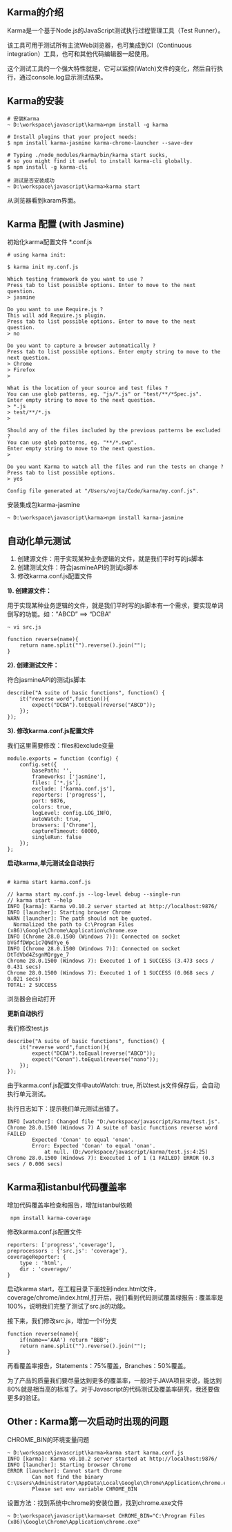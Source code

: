 ## Karma的介绍

Karma是一个基于Node.js的JavaScript测试执行过程管理工具（Test Runner）。

该工具可用于测试所有主流Web浏览器，也可集成到CI（Continuous integration）工具，也可和其他代码编辑器一起使用。

这个测试工具的一个强大特性就是，它可以监控(Watch)文件的变化，然后自行执行，通过console.log显示测试结果。

## Karma的安装

```
# 安装Karma
~ D:\workspace\javascript\karma>npm install -g karma

# Install plugins that your project needs:
$ npm install karma-jasmine karma-chrome-launcher --save-dev

# Typing ./node_modules/karma/bin/karma start sucks,
# so you might find it useful to install karma-cli globally.
$ npm install -g karma-cli

# 测试是否安装成功
~ D:\workspace\javascript\karma>karma start

```
从浏览器看到karam界面。

## Karma 配置 (with Jasmine)

初始化karma配置文件 *.conf.js
```
# using karma init:

$ karma init my.conf.js

Which testing framework do you want to use ?
Press tab to list possible options. Enter to move to the next question.
> jasmine

Do you want to use Require.js ?
This will add Require.js plugin.
Press tab to list possible options. Enter to move to the next question.
> no

Do you want to capture a browser automatically ?
Press tab to list possible options. Enter empty string to move to the next question.
> Chrome
> Firefox
>

What is the location of your source and test files ?
You can use glob patterns, eg. "js/*.js" or "test/**/*Spec.js".
Enter empty string to move to the next question.
> *.js
> test/**/*.js
>

Should any of the files included by the previous patterns be excluded ?
You can use glob patterns, eg. "**/*.swp".
Enter empty string to move to the next question.
>

Do you want Karma to watch all the files and run the tests on change ?
Press tab to list possible options.
> yes

Config file generated at "/Users/vojta/Code/karma/my.conf.js".
```

安装集成包karma-jasmine
```
~ D:\workspace\javascript\karma>npm install karma-jasmine
```

## 自动化单元测试

1. 创建源文件：用于实现某种业务逻辑的文件，就是我们平时写的js脚本
2. 创建测试文件：符合jasmineAPI的测试js脚本
3. 修改karma.conf.js配置文件


**1). 创建源文件：**

用于实现某种业务逻辑的文件，就是我们平时写的js脚本有一个需求，要实现单词倒写的功能。如：”ABCD” ==> “DCBA”
```
~ vi src.js

function reverse(name){
    return name.split("").reverse().join("");
}
```
**2). 创建测试文件：**

符合jasmineAPI的测试js脚本
```
describe("A suite of basic functions", function() {
    it("reverse word",function(){
        expect("DCBA").toEqual(reverse("ABCD"));
    });
});
```
**3). 修改karma.conf.js配置文件**

我们这里需要修改：files和exclude变量
```
module.exports = function (config) {
    config.set({
        basePath: '',
        frameworks: ['jasmine'],
        files: ['*.js'],
        exclude: ['karma.conf.js'],
        reporters: ['progress'],
        port: 9876,
        colors: true,
        logLevel: config.LOG_INFO,
        autoWatch: true,
        browsers: ['Chrome'],
        captureTimeout: 60000,
        singleRun: false
    });
};
```
**启动karma,单元测试全自动执行**
```

# karma start karma.conf.js

// karma start my.conf.js --log-level debug --single-run
// karma start --help
INFO [karma]: Karma v0.10.2 server started at http://localhost:9876/
INFO [launcher]: Starting browser Chrome
WARN [launcher]: The path should not be quoted.
  Normalized the path to C:\Program Files (x86)\Google\Chrome\Application\chrome.exe
INFO [Chrome 28.0.1500 (Windows 7)]: Connected on socket bVGffDWpc1c7QNdYye_6
INFO [Chrome 28.0.1500 (Windows 7)]: Connected on socket DtTdVbd4ZsgnMQrgye_7
Chrome 28.0.1500 (Windows 7): Executed 1 of 1 SUCCESS (3.473 secs / 0.431 secs)
Chrome 28.0.1500 (Windows 7): Executed 1 of 1 SUCCESS (0.068 secs / 0.021 secs)
TOTAL: 2 SUCCESS
```
浏览器会自动打开

**更新自动执行**

我们修改test.js
```
describe("A suite of basic functions", function() {
    it("reverse word",function(){
        expect("DCBA").toEqual(reverse("ABCD"));
        expect("Conan").toEqual(reverse("nano"));
    });
});
```
由于karma.conf.js配置文件中autoWatch: true, 所以test.js文件保存后，会自动执行单元测试。

执行日志如下：提示我们单元测试出错了。

```
INFO [watcher]: Changed file "D:/workspace/javascript/karma/test.js".
Chrome 28.0.1500 (Windows 7) A suite of basic functions reverse word FAILED
        Expected 'Conan' to equal 'onan'.
        Error: Expected 'Conan' to equal 'onan'.
            at null. (D:/workspace/javascript/karma/test.js:4:25)
Chrome 28.0.1500 (Windows 7): Executed 1 of 1 (1 FAILED) ERROR (0.3 secs / 0.006 secs)
```

## Karma和istanbul代码覆盖率

增加代码覆盖率检查和报告，增加istanbul依赖

``` npm install karma-coverage```

修改karma.conf.js配置文件

```
reporters: ['progress','coverage'],
preprocessors : {'src.js': 'coverage'},
coverageReporter: {
    type : 'html',
    dir : 'coverage/'
}
```

启动karma start，在工程目录下面找到index.html文件，coverage/chrome/index.html,打开后，我们看到代码测试覆盖绿报告 : 覆盖率是100%，说明我们完整了测试了src.js的功能。

接下来，我们修改src.js，增加一个if分支
```
function reverse(name){
    if(name=='AAA') return "BBB";
    return name.split("").reverse().join("");
}
```
再看覆盖率报告，Statements：75%覆盖，Branches：50%覆盖。

为了产品的质量我们要尽量达到更多的覆盖率，一般对于JAVA项目来说，能达到80%就是相当高的标准了。对于Javascript的代码测试及覆盖率研究，我还要做更多的验证。

## Other : Karma第一次启动时出现的问题

CHROME_BIN的环境变量问题
```
~ D:\workspace\javascript\karma>karma start karma.conf.js
INFO [karma]: Karma v0.10.2 server started at http://localhost:9876/
INFO [launcher]: Starting browser Chrome
ERROR [launcher]: Cannot start Chrome
        Can not find the binary C:\Users\Administrator\AppData\Local\Google\Chrome\Application\chrome.exe
        Please set env variable CHROME_BIN
```
设置方法：找到系统中chrome的安装位置，找到chrome.exe文件
```
~ D:\workspace\javascript\karma>set CHROME_BIN="C:\Program Files (x86)\Google\Chrome\Application\chrome.exe"
```

